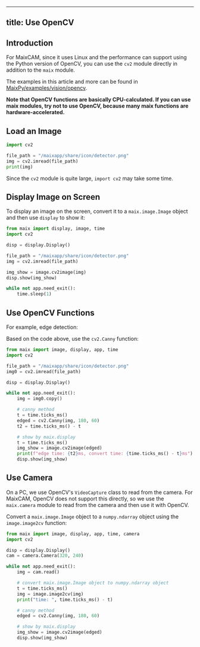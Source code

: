 
---
title: Use OpenCV
---

## Introduction

For MaixCAM, since it uses Linux and the performance can support using the Python version of OpenCV, you can use the `cv2` module directly in addition to the `maix` module.

The examples in this article and more can be found in [MaixPy/examples/vision/opencv](https://github.com/sipeed/MaixPy/tree/main/examples/vision/opencv).

**Note that OpenCV functions are basically CPU-calculated. If you can use maix modules, try not to use OpenCV, because many maix functions are hardware-accelerated.**

## Load an Image

```python
import cv2

file_path = "/maixapp/share/icon/detector.png"
img = cv2.imread(file_path)
print(img)
```

Since the `cv2` module is quite large, `import cv2` may take some time.

## Display Image on Screen

To display an image on the screen, convert it to a `maix.image.Image` object and then use `display` to show it:

```python
from maix import display, image, time
import cv2

disp = display.Display()

file_path = "/maixapp/share/icon/detector.png"
img = cv2.imread(file_path)

img_show = image.cv2image(img)
disp.show(img_show)

while not app.need_exit():
    time.sleep(1)
```

## Use OpenCV Functions

For example, edge detection:

Based on the code above, use the `cv2.Canny` function:

```python
from maix import image, display, app, time
import cv2

file_path = "/maixapp/share/icon/detector.png"
img0 = cv2.imread(file_path)

disp = display.Display()

while not app.need_exit():
    img = img0.copy()

    # canny method
    t = time.ticks_ms()
    edged = cv2.Canny(img, 180, 60)
    t2 = time.ticks_ms() - t

    # show by maix.display
    t = time.ticks_ms()
    img_show = image.cv2image(edged)
    print(f"edge time: {t2}ms, convert time: {time.ticks_ms() - t}ms")
    disp.show(img_show)
```

## Use Camera

On a PC, we use OpenCV's `VideoCapture` class to read from the camera. For MaixCAM, OpenCV does not support this directly, so we use the `maix.camera` module to read from the camera and then use it with OpenCV.

Convert a `maix.image.Image` object to a `numpy.ndarray` object using the `image.image2cv` function:

```python
from maix import image, display, app, time, camera
import cv2

disp = display.Display()
cam = camera.Camera(320, 240)

while not app.need_exit():
    img = cam.read()

    # convert maix.image.Image object to numpy.ndarray object
    t = time.ticks_ms()
    img = image.image2cv(img)
    print("time: ", time.ticks_ms() - t)

    # canny method
    edged = cv2.Canny(img, 180, 60)

    # show by maix.display
    img_show = image.cv2image(edged)
    disp.show(img_show)
```

